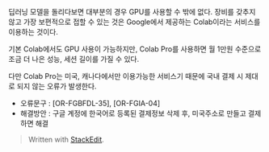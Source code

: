 ﻿딥러닝 모델을 돌리다보면 대부분의 경우 GPU를 사용할 수 밖에 없다.
장비를 갖추지 않고 가장 보편적으로 접할 수 있는 것은 Google에서 제공하는 Colab이라는 서비스를 이용하는 것이다.

기본 Colab에서도 GPU 사용이 가능하지만, Colab Pro를 사용하면 월 1만원 수준으로 조금 더 나은 성능, 세션 길이를 가질 수 있다.

다만 Colab Pro는 미국, 캐나다에서만 이용가능한 서비스기 때문에 국내 결제 시 제대로 되지 않는 오류가 발생한다.

- 오류문구 : [OR-FGBFDL-35], [OR-FGIA-04]
- 해결방안 : 구글 계정에 한국어로 등록된 결제정보 삭제 후, 미국주소로 만들고 결제하면 해결

> Written with [StackEdit](https://stackedit.io/).
